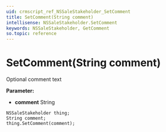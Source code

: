 ```yaml
---
uid: crmscript_ref_NSSaleStakeholder_SetComment
title: SetComment(String comment)
intellisense: NSSaleStakeholder.SetComment
keywords: NSSaleStakeholder, GetComment
so.topic: reference
---
```


# SetComment(String comment)

Optional comment text

**Parameter:** 
* **comment** String

```crmscript
NSSaleStakeholder thing;
String comment;
thing.SetComment(comment);
```

